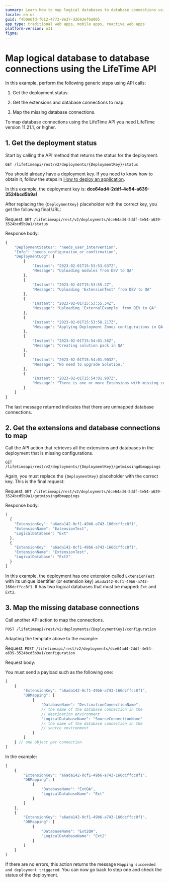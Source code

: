 ```yaml
---
summary: Learn how to map logical databases to database connections using the LifeTime API in OutSystems 11 (O11).
locale: en-us
guid: f4b0e6fd-f612-4773-8e37-d2693ef6a005
app_type: traditional web apps, mobile apps, reactive web apps
platform-version: o11
figma:
---
```


# Map logical database to database connections using the LifeTime API

In this example, perform the following generic steps using API calls:

1. Get the deployment status.

2. Get the extensions and database connections to map.

3. Map the missing database connections.

<div class="info" markdown="1">

To map database connections using the LifeTime API you need LifeTime version 11.21.1, or higher.

</div>

## 1. Get the deployment status

Start by calling the API method that returns the status for the deployment.

`GET /lifetimeapi/rest/v2/deployments/{DeploymentKey}/status`

You should already have a deployment key. If you need to know how to obtain it, follow the steps in [How to deploy an application](api-deploy-app.md).

In this example, the deployment key is: **dce64ad4-2ddf-4e54-a639-3524bcd5b9a1**

After replacing the `{DeploymentKey}` placeholder with the correct key, you get the following final URL:

Request: `GET /lifetimeapi/rest/v2/deployments/dce64ad4-2ddf-4e54-a639-3524bcd5b9a1/status`

Response body:
```JavaScript
{
    "DeploymentStatus": "needs_user_intervention",
    "Info": "needs_configuration_or_confirmation",
    "DeploymentLog": [
        {
            "Instant": "2023-02-01T15:53:53.637Z",
            "Message": "Uploading modules from DEV to QA"
        },
        {
            "Instant": "2023-02-01T15:53:55.2Z",
            "Message": "Uploading 'ExtensionTest' from DEV to QA"
        },
        {
            "Instant": "2023-02-01T15:53:55.34Z",
            "Message": "Uploading 'ExternalExample' from DEV to QA"
        },
        {
            "Instant": "2023-02-01T15:53:58.217Z",
            "Message": "Applying Deployment Zones configurations in QA Environment"
        },
        {
            "Instant": "2023-02-01T15:54:01.36Z",
            "Message": "Creating solution pack in QA"
        },
        {
            "Instant": "2023-02-01T15:54:01.903Z",
            "Message": "No need to upgrade Solution."
        },
        {
            "Instant": "2023-02-01T15:54:01.907Z",
            "Message": "There is one or more Extensions with missing configuration which may lead to publishing errors. Please configure the Database Connections for the listed Extensions' Logical Databases."
        }
    ]
}
```

The last message returned indicates that there are unmapped database connections.

## 2. Get the extensions and database connections to map

Call the API action that retrieves all the extensions and databases in the deployment that is missing configurations.

`GET /lifetimeapi/rest/v2/deployments/{DeploymentKey}/getmissingdbmappings`

Again, you must replace the `{DeploymentKey}` placeholder with the correct key. This is the final request:

Request: `GET /lifetimeapi/rest/v2/deployments/dce64ad4-2ddf-4e54-a639-3524bcd5b9a1/getmissingdbmappings`

Response body:
```JavaScript
[
  {
    "ExtensionKey": "a6ada142-0cf1-49b6-a743-166dcffcc8f1",
    "ExtensionName": "ExtensionTest",
    "LogicalDatabase": "Ext"
  },
  {
    "ExtensionKey": "a6ada142-0cf1-49b6-a743-166dcffcc8f1",
    "ExtensionName": "ExtensionTest",
    "LogicalDatabase": "Ext2"
  }
]
```

In this example, the deployment has one extension called `ExtensionTest` with its unique identifier (or extension key) `a6ada142-0cf1-49b6-a743-166dcffcc8f1`. It has two logical databases that must be mapped: `Ext` and `Ext2`.

## 3. Map the missing database connections

Call another API action to map the connections.

`POST /lifetimeapi/rest/v2/deployments/{DeploymentKey}/configuration`

Adapting the template above to the example:

Request: `POST /lifetimeapi/rest/v2/deployments/dce64ad4-2ddf-4e54-a639-3524bcd5b9a1/configuration`

Request body:

You must send a payload such as the following one:

```JavaScript
[
    {
        "ExtensionKey": "a6ada142-0cf1-49b6-a743-166dcffcc8f1",
        "DBMapping": [
            {
                "DatabaseName": "DestinationConnectionName",
                // the name of the database connection in the
                // destination environment
                "LogicalDatabaseName": "SourceConnectionName"
                // the name of the database connection in the
                // source environment
            }
        ]
    } // one object per connection
]
```

In the example:

```JavaScript
[
    {
        "ExtensionKey": "a6ada142-0cf1-49b6-a743-166dcffcc8f1",
        "DBMapping": [
            {
                "DatabaseName": "ExtQA",
                "LogicalDatabaseName": "Ext"
            }
        ]
    },
    {
        "ExtensionKey": "a6ada142-0cf1-49b6-a743-166dcffcc8f1",
        "DBMapping": [
            {
                "DatabaseName": "Ext2QA",
                "LogicalDatabaseName": "Ext2"
            }
        ]
    }
]
```

If there are no errors, this action returns the message `Mapping succeeded and deployment triggered`. You can now go back to step one and check the status of the deployment.
